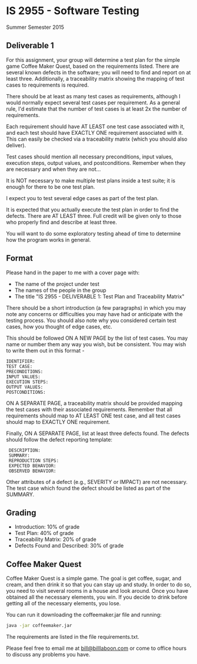 # IS 2955 - Software Testing
Summer Semester 2015

## Deliverable 1

For this assignment, your group will determine a test plan for the simple game Coffee Maker Quest, based on the requirements listed.  There are several known defects in the software; you will need to find and report on at least three.  Additionally, a traceability matrix showing the mapping of test cases to requirements is required.

There should be at least as many test cases as requirements, although I would normally expect several test cases per requirement.  As a general rule, I'd estimate that the number of test cases is at least 2x the number of requirements.

Each requirement should have AT LEAST one test case associated with it, and each test should have EXACTLY ONE requirement associated with it.  This can easily be checked via a traceability matrix (which you should also deliver).

Test cases should mention all necessary preconditions, input values, execution steps, output values, and postconditions.  Remember when they are necessary and when they are not...

It is NOT necessary to make multiple test plans inside a test suite; it is enough for there to be one test plan.

I expect you to test several edge cases as part of the test plan.

It is expected that you actually execute the test plan in order to find the defects.  There are AT LEAST three.  Full credit will be given only to those who properly find and describe at least three.

You will want to do some exploratory testing ahead of time to determine how the program works in general.

## Format
Please hand in the paper to me with a cover page with:
* The name of the project under test
* The names of the people in the group
* The title "IS 2955 - DELIVERABLE 1: Test Plan and Traceability Matrix"

There should be a short introduction (a few paragraphs) in which you may note any concerns or difficulties you may have had or anticipate with the testing process.  You should also note  why you considered certain test cases, how you thought of edge cases, etc.

This should be followed ON A NEW PAGE by the list of test cases.  You may name or number them any way you wish, but be consistent.  You may wish to write them out in this format -

	IDENTIFIER:
	TEST CASE: 
	PRECONDITIONS:
	INPUT VALUES:
	EXECUTION STEPS:
	OUTPUT VALUES:
	POSTCONDITIONS:

ON A SEPARATE PAGE, a traceability matrix should be provided mapping the test cases with their associated requirements.  Remember that all requirements should map to AT LEAST ONE test case, and all test cases should map to EXACTLY ONE requirement.  

Finally, ON A SEPARATE PAGE, list at least three defects found.  The defects should follow the defect reporting template:

	 DESCRIPTION:
	 SUMMARY:
	 REPRODUCTION STEPS:
	 EXPECTED BEHAVIOR:
	 OBSERVED BEHAVIOR:

Other attributes of a defect (e.g., SEVERITY or IMPACT) are not necessary.  The test case which found the defect should be listed as part of the SUMMARY.

## Grading
* Introduction: 10% of grade
* Test Plan: 40% of grade
* Traceability Matrix: 20% of grade
* Defects Found and Described: 30% of grade

## Coffee Maker Quest
Coffee Maker Quest is a simple game.  The goal is get coffee, sugar, and cream, and then drink it so that you can stay up and study.  In order to do so, you need to visit several rooms in a house and look around.  Once you have obtained all the necessary elements, you win.  If you decide to drink before getting all of the necessary elements, you lose.

You can run it downloading the coffeemaker.jar file and running:
```bash
java -jar coffeemaker.jar
```

The requirements are listed in the file requirements.txt.

Please feel free to email me at bill@billlaboon.com or come to office hours to discuss any problems you have. 
 
